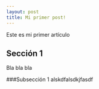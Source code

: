 ```yaml
---
layout: post
title: Mi primer post!
---
```

Este es mi primer artículo

## Sección 1
Bla bla bla

###Subsección 1
alskdfalsdkjfasdf
